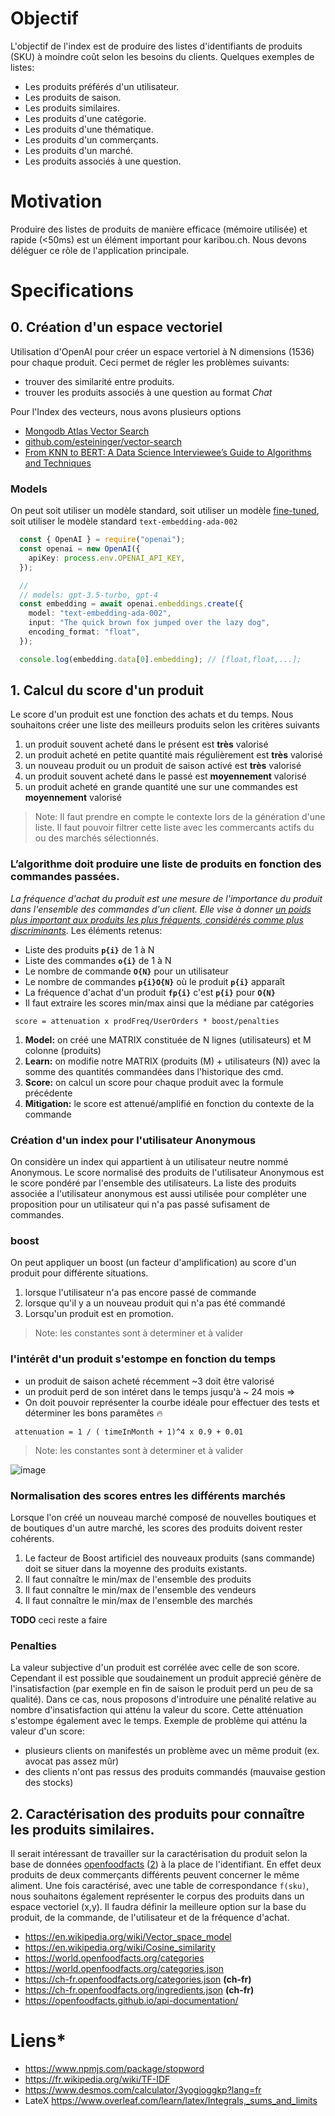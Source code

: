 # Objectif
L'objectif de l'index est de produire des listes d'identifiants de produits (SKU) à moindre coût selon les besoins du clients. Quelques exemples de listes:

* Les produits préférés d'un utilisateur.
* Les produits de saison.
* Les produits similaires.
* Les produits d'une catégorie.
* Les produits d'une thématique.
* Les produits d'un commerçants.
* Les produits d'un marché.
* Les produits associés à une question.


# Motivation
Produire des listes de produits de manière efficace (mémoire utilisée) et rapide (<50ms) est un élément important pour karibou.ch. Nous devons déléguer ce rôle de l'application principale. 

# Specifications

## 0. Création d'un espace vectoriel
Utilisation d'OpenAI pour créer un espace vertoriel à N dimensions (1536) pour chaque produit. Ceci permet de régler les problèmes suivants:
* trouver des similarité entre produits.
* trouver les produits associés à une question au format *Chat*

Pour l'Index des vecteurs, nous avons plusieurs options
* [Mongodb Atlas Vector Search](https://www.mongodb.com/docs/atlas/atlas-search/field-types/knn-vector/#std-label-fts-knn-vector-type-options)
* [github.com/esteininger/vector-search](https://github.com/esteininger/vector-search/tree/master/use-cases/question-and-answering)
* [From KNN to BERT: A Data Science Interviewee’s Guide to Algorithms and Techniques](https://namratesh.medium.com/from-knn-to-bert-a-data-science-interviewees-guide-to-algorithms-and-techniques-da20b445b8fd)

### Models
On peut soit utiliser un modèle standard, soit utiliser un modèle [fine-tuned](https://platform.openai.com/docs/api-reference/models/list), soit utiliser le modèle standard `text-embedding-ada-002` 

```ts
  const { OpenAI } = require("openai");
  const openai = new OpenAI({
    apiKey: process.env.OPENAI_API_KEY,
  });

  //
  // models: gpt-3.5-turbo, gpt-4
  const embedding = await openai.embeddings.create({
    model: "text-embedding-ada-002",
    input: "The quick brown fox jumped over the lazy dog",
    encoding_format: "float",
  });

  console.log(embedding.data[0].embedding); // [float,float,...];

```

## 1. Calcul du score d'un produit 
Le score d'un produit est une fonction des achats et du temps.
Nous souhaitons créer une liste des meilleurs produits selon les critères suivants
1. un produit souvent acheté dans le présent est **très** valorisé
1. un produit acheté en petite quantité mais régulièrement est **très** valorisé
2. un nouveau produit ou un produit de saison activé  est **très** valorisé
3. un produit souvent acheté dans le passé est **moyennement** valorisé
4. un produit acheté en grande quantité une sur une commandes est **moyennement** valorisé 

> Note: Il faut prendre en compte le contexte lors de la génération d'une liste. Il faut pouvoir filtrer cette liste avec les commercants actifs du ou des marchés sélectionnés. 

### L’algorithme doit produire une liste de produits en fonction des commandes passées.
_La fréquence d'achat du produit est une mesure de l'importance du produit dans l'ensemble des commandes d'un client. Elle vise à donner <u>un poids plus important aux produits les plus fréquents, considérés comme plus discriminants</u>_. Les éléments retenus: 

* Liste des produits **`p{i}`** de 1 à N
* Liste des commandes **`o{i}`** de 1 à N
* Le nombre de commande **`O{N}`**  pour un utilisateur 
* Le nombre de commandes **`p{i}O{N}`** où le produit **`p{i}`** apparaît
* La fréquence d'achat d'un produit **`fp{i}`** c'est **`p{i}`** pour **`O{N}`** 
* Il faut extraire les scores min/max ainsi que la médiane par catégories 

```
 score = attenuation x prodFreq/UserOrders * boost/penalties
```

1. **Model:** on créé une MATRIX constituée de N lignes (utilisateurs) et M colonne (produits)
1. **Learn:** on modifie notre MATRIX  (produits (M) + utilisateurs (N)) avec la somme des quantités commandées dans l'historique des cmd.
1. **Score:** on calcul un score pour chaque produit avec la formule précédente
1. **Mitigation:** le score est attenué/amplifié en fonction du contexte de la commande 

### Création d'un index pour l'utilisateur Anonymous
On considère un index qui appartient à un utilisateur neutre nommé Anonymous. Le score normalisé des produits de l'utilisateur Anonymous est le score pondéré par l'ensemble des utilisateurs. La liste des produits associée a l'utilisateur anonymous est aussi utilisée pour compléter une proposition pour un utilisateur qui n'a pas passé sufisament de commandes.

### boost
On peut appliquer un boost (un facteur d'amplification) au score d'un produit pour différente situations. 
1. lorsque l'utilisateur n'a pas encore passé de commande
3. lorsque qu'il y a un nouveau produit qui n'a pas été commandé
4. Lorsqu'un produit est en promotion.

> Note: les constantes sont à determiner et à valider

### l'intérêt d'un produit s'estompe en fonction du temps
* un produit de saison acheté récemment ~3 doit être valorisé
* un produit perd de son intéret dans le temps jusqu'à ~ 24 mois => 
* On doit pouvoir représenter la courbe idéale pour effectuer des tests et déterminer les bons paramêtes :fire:
```
 attenuation = 1 / ( timeInMonth + 1)^4 x 0.9 + 0.01 
```
> Note: les constantes sont à determiner et à valider

![image](https://user-images.githubusercontent.com/1422935/162250655-47499e41-6bab-4140-bdd2-4102643e4609.png)

### Normalisation des scores entres les différents marchés
Lorsque l'on créé un nouveau marché composé de nouvelles boutiques et de boutiques d'un autre marché, les scores des produits doivent rester cohérents. 
1. Le facteur de Boost artificiel des nouveaux produits (sans commande) doit se situer dans la moyenne des produits existants. 
2. Il faut connaître le min/max de l'ensemble des produits
3. Il faut connaître le min/max de l'ensemble des vendeurs
4. Il faut connaître le min/max de l'ensemble des marchés

**TODO** ceci reste a faire


### Penalties
La valeur subjective d'un produit est corrélée avec celle de son score. Cependant il est possible que soudainement un produit apprecié génère de l'insatisfaction (par exemple en fin de saison le produit perd un peu de sa qualité). Dans ce cas, nous proposons d'introduire une pénalité relative au nombre d'insatisfaction qui atténu la valeur du score. Cette atténuation s'estompe également avec le temps. Exemple de problème qui atténu la valeur d'un score:
* plusieurs clients on manifestés un problème avec un même produit (ex. avocat pas assez mûr)
* des clients n'ont pas ressus des produits commandés (mauvaise gestion des stocks)

## 2. Caractérisation des produits pour connaître les produits similaires.
Il serait intéressant de travailler sur la caractérisation du produit selon la base de données [openfoodfacts](https://raw.githubusercontent.com/openfoodfacts/openfoodfacts-nodejs/develop/test/mockdata/categories.json) ([2](https://world.openfoodfacts.org/categories)) à la place de l'identifiant. En effet deux produits de deux commerçants différents peuvent concerner le même aliment. 
Une fois caractérisé, avec une table de correspondance `f(sku)`, nous souhaitons également représenter le corpus des produits dans un espace vectoriel (x,y). Il faudra définir la meilleure option sur la base du produit, de la commande, de l'utilisateur et de la fréquence d'achat. 

* https://en.wikipedia.org/wiki/Vector_space_model
* https://en.wikipedia.org/wiki/Cosine_similarity
* https://world.openfoodfacts.org/categories
* https://world.openfoodfacts.org/categories.json
* https://ch-fr.openfoodfacts.org/categories.json **(ch-fr)**
* https://ch-fr.openfoodfacts.org/ingredients.json **(ch-fr)**
* https://openfoodfacts.github.io/api-documentation/


# Liens* 
* https://www.npmjs.com/package/stopword
* https://fr.wikipedia.org/wiki/TF-IDF 
* https://www.desmos.com/calculator/3yogioggkp?lang=fr
* LateX https://www.overleaf.com/learn/latex/Integrals,_sums_and_limits

